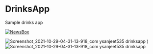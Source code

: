 # DrinksApp
Sample drinks app

[![NewsBox](https://img.shields.io/badge/DrinksApp🌈-APK-black.svg?style=for-the-badge&logo=android)](https://github.com/sanjeet131/DrinksApp/releases/download/DrinksApp-v1.0.0/app-debug.apk)

![Screenshot_2021-10-29-04-31-13-918_com ysanjeet535 drinksapp](https://user-images.githubusercontent.com/87947328/139349463-cde95fd6-6536-4a06-8c12-f350617b046d.jpg)
)
![Screenshot_2021-10-29-04-31-13-918_com ysanjeet535 drinksapp](https://user-images.githubusercontent.com/87947328/139349550-2584bb71-74b1-4279-829c-5238e9857574.jpg)

